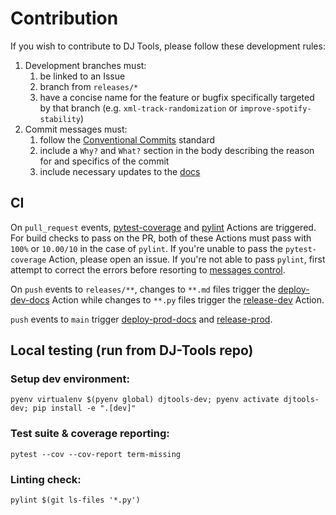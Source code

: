 # Contribution
If you wish to contribute to DJ Tools, please follow these development rules:
1. Development branches must:
    1. be linked to an Issue
    1. branch from `releases/*`
    1. have a concise name for the feature or bugfix specifically targeted by that branch (e.g. `xml-track-randomization` or `improve-spotify-stability`)
1. Commit messages must:
    1. follow the [Conventional Commits](https://www.conventionalcommits.org/) standard
    1. include a `Why?` and `What?` section in the body describing the reason for and specifics of the commit
    1. include necessary updates to the [docs](https://github.com/a-rich/DJ-Tools/tree/main/docs)

## CI
On `pull_request` events, [pytest-coverage](https://github.com/a-rich/DJ-Tools/actions/workflows/pytest-coverage.yaml) and [pylint](https://github.com/a-rich/DJ-Tools/actions/workflows/pylint.yaml) Actions are triggered. For build checks to pass on the PR, both of these Actions must pass with `100%` or `10.00/10` in the case of `pylint`. If you're unable to pass the `pytest-coverage` Action, please open an issue. If you're not able to pass `pylint`, first attempt to correct the errors before resorting to [messages control](https://pylint.readthedocs.io/en/latest/user_guide/messages/message_control.html).

On `push` events to `releases/**`, changes to `**.md` files trigger the [deploy-dev-docs](https://github.com/a-rich/DJ-Tools/blob/pylint-check/.github/workflows/deploy-dev-docs.yaml) Action while changes to `**.py` files trigger the [release-dev](https://github.com/a-rich/DJ-Tools/blob/pylint-check/.github/workflows/release-dev.yaml) Action.

`push` events to `main` trigger [deploy-prod-docs](https://github.com/a-rich/DJ-Tools/blob/pylint-check/.github/workflows/deploy-prod-docs.yaml) and [release-prod](https://github.com/a-rich/DJ-Tools/blob/pylint-check/.github/workflows/release-prod.yaml).

## Local testing (run from DJ-Tools repo)
### Setup dev environment:
```
pyenv virtualenv $(pyenv global) djtools-dev; pyenv activate djtools-dev; pip install -e ".[dev]"
```
### Test suite & coverage reporting:
```
pytest --cov --cov-report term-missing
```

### Linting check:
```
pylint $(git ls-files '*.py')
```